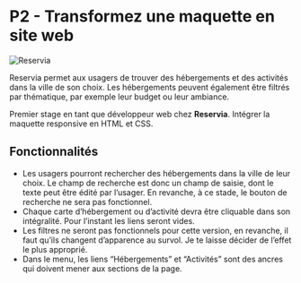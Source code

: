 # P2 - Transformez une maquette en site web

![Reservia](https://mathieuc22.github.io/MathieuCollet_2_19042021/static/Reservia.svg)

Reservia permet aux usagers de trouver des hébergements et des activités dans la ville de son choix. Les hébergements peuvent également être filtrés par thématique, par exemple leur budget ou leur ambiance.

Premier stage en tant que développeur web chez **Reservia**. Intégrer la maquette responsive en HTML et CSS.

## Fonctionnalités

- Les usagers pourront rechercher des hébergements dans la ville de leur choix. Le champ de recherche est donc un champ de saisie, dont le texte peut être édité par l’usager. En revanche, à ce stade, le bouton de recherche ne sera pas fonctionnel.
- Chaque carte d’hébergement ou d’activité devra être cliquable dans son intégralité. Pour l’instant les liens seront vides.
- Les filtres ne seront pas fonctionnels pour cette version, en revanche, il faut qu’ils changent d’apparence au survol. Je te laisse décider de l’effet le plus approprié.
- Dans le menu, les liens “Hébergements” et “Activités” sont des ancres qui doivent mener aux sections de la page.

